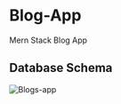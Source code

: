 # Blog-App
Mern Stack Blog App
## Database Schema
![Blogs-app](https://github.com/user-attachments/assets/dc32b189-d00d-4d72-bcac-fe55d61a3ed5)
